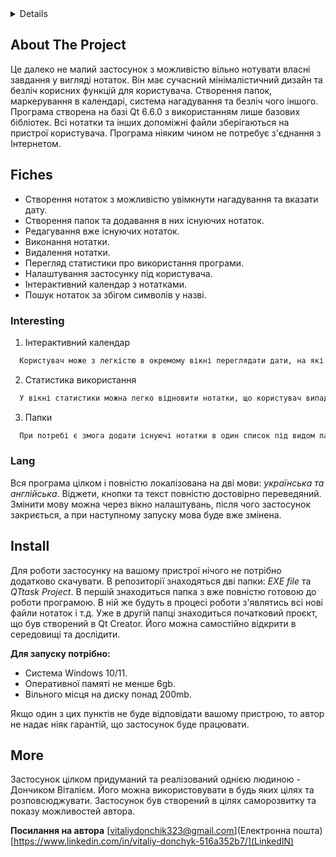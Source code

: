 <!-- TABLE OF CONTENTS -->
<details>
  <ol>
    <li>
      <a href="#about-the-project">Qt Task Manager</a>
    </li>
    <li>
      <a href="#fiches">Основний функціонал</a>
      <ul>
        <li><a href="#interesting">Цікаві особливості</a></li>
        <li><a href="#installation">Локалізація</a></li>
      </ul>
    </li>
    <li><a href="#install">Інсталяція</a></li>
    <li><a href="#more">Додаткова інформація</a></li>
  </ol>
</details>



<!-- ABOUT THE PROJECT -->
## About The Project



Це далеко не малий застосунок з можливістю вільно нотувати власні завдання у вигляді нотаток. Він має сучасний мінімалістичний дизайн та безліч корисних функцій для користувача. Створення папок, маркерування в календарі, система нагадування та безліч чого іншого.
Програма створена на базі Qt 6.6.0 з використанням лише базових бібліотек. Всі нотатки та інших допоміжні файли зберігаються на пристрої користувача. Програма ніяким чином не потребує з'єднання з Інтернетом. 

<!-- Fiches -->
## Fiches

* Створення нотаток з можливістю увімкнути нагадування та вказати дату.
* Створення папок та додавання в них існуючих нотаток.
* Редагування вже існуючих нотаток.
* Виконання нотатки.
* Видалення нотатки.
* Перегляд статистики про використання програми.
* Налаштування застосунку під користувача.
* Інтерактивний календар з нотатками.
* Пошук нотаток за збігом символів у назві.

### Interesting

1. Інтерактивний календар
  ```sh
    Користувач може з легкістю в окремому вікні переглядати дати, на які заплановані нотатки з увімкнутим нагадуванням. Натиснувши на активну клітинку дня - відкриваються віконця з нотатками, що є маркерованими на цю дату.
  ```
2. Статистика використання
  ```sh
    У вікні статистики можна легко відновити нотатки, що користувач випадково помітив виконаними. При увікненому відповідному пункті налаштувань це вікно буде автоматично очищатись під час кожного нового запуску. З статистики користувач здатен дізнатись: скільки нотаток не виконано, скільки нотаток було виконано за весь час та скільки їх у кошику. Всю статистику також візуалізовано в примітивному віджеті прямої.
  ```
3. Папки
  ```sh
    При потребі є змога додати існуючі нотатки в один список під видом папки. Після цього в окремому вікні буде змога відкрити окремо лише їх та взаємодіяти таким же чином, як і на головному вікні.
  ```

### Lang

Вся програма цілком і повністю локалізована на дві мови: _українська та англійська_. Віджети, кнопки та текст повністю достовірно переведяний. Змінити мову можна через вікно налаштувань, після чого застосунок закриється, а при наступному запуску мова буде вже змінена.

<!-- Install -->
## Install

Для роботи застосунку на вашому пристрої нічого не потрібно додатково скачувати. В репозиторії знаходяться дві папки: _EXE file_ та _QTtask Project_. В першій знаходиться папка з вже повністю готовою до роботи програмою. В ній же будуть в процесі роботи з'являтись всі нові файли нотаток і т.д. Уже в другій папці знаходиться початковий проєкт, що був створений в Qt Creator. Його можна самостійно відкрити в середовищі та дослідити.

**Для запуску потрібно:**
* Система Windows 10/11.
* Оперативної памяті не менше 6gb.
* Вільного місця на диску понад 200mb.

Якщо один з цих пунктів не буде відповідати вашому пристрою, то автор не надає ніяк гарантій, що застосунок буде працювати.

<!-- MORE -->
## More

Застосунок цілком придуманий та реалізований однією людиною - Дончиком Віталієм. Його можна використовувати в будь яких цілях та розповсюджувати. Застосунок був створений в цілях саморозвитку та показу можливостей автора.

**Посилання на автора**
[vitaliydonchik323@gmail.com](Електронна пошта)
[https://www.linkedin.com/in/vitaliy-donchyk-516a352b7/](LinkedIN)